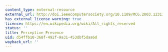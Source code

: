 ```yaml
---
content_type: external-resource
external_url: http://doi.ieeecomputersociety.org/10.1109/MCG.2003.1231175
has_external_license_warning: true
license: https://en.wikipedia.org/wiki/All_rights_reserved
status: ''
title: Perceptive Presence
uid: d54ffb10-368f-492f-9a31-453dbf5daa6d
wayback_url: ''
---
```

